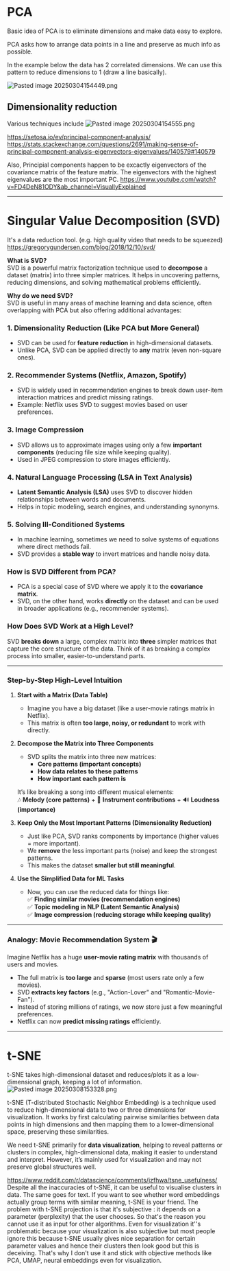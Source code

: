 
# PCA

Basic idea of PCA is to eliminate dimensions and make data easy to explore. 

PCA asks how to arrange data points in a line and preserve as much info as possible.

In the example below the data has 2 correlated dimensions. We can use this pattern to reduce dimensions to 1 (draw a line basically).

![Pasted image 20250304154449.png](../../../attachments/Pasted%20image%2020250304154449.png)


## Dimensionality reduction

Various techniques include 
![Pasted image 20250304154555.png](../../../attachments/Pasted%20image%2020250304154555.png)


https://setosa.io/ev/principal-component-analysis/
https://stats.stackexchange.com/questions/2691/making-sense-of-principal-component-analysis-eigenvectors-eigenvalues/140579#140579

Also, Principial components happen to be excactly eigenvectors of the covariance matrix of the feature matrix. The eigenvectors with the highest eigenvalues are the most important PC.
https://www.youtube.com/watch?v=FD4DeN81ODY&ab_channel=VisuallyExplained

---



# Singular Value Decomposition (SVD)
It's a data reduction tool. (e.g. high quality video that needs to be squeezed)
https://gregorygundersen.com/blog/2018/12/10/svd/

**What is SVD?**  
SVD is a powerful matrix factorization technique used to **decompose** a dataset (matrix) into three simpler matrices. It helps in uncovering patterns, reducing dimensions, and solving mathematical problems efficiently.

**Why do we need SVD?**  
SVD is useful in many areas of machine learning and data science, often overlapping with PCA but also offering additional advantages:

### **1. Dimensionality Reduction (Like PCA but More General)**

- SVD can be used for **feature reduction** in high-dimensional datasets.
- Unlike PCA, SVD can be applied directly to **any** matrix (even non-square ones).

### **2. Recommender Systems (Netflix, Amazon, Spotify)**

- SVD is widely used in recommendation engines to break down user-item interaction matrices and predict missing ratings.
- Example: Netflix uses SVD to suggest movies based on user preferences.

### **3. Image Compression**

- SVD allows us to approximate images using only a few **important components** (reducing file size while keeping quality).
- Used in JPEG compression to store images efficiently.

### **4. Natural Language Processing (LSA in Text Analysis)**

- **Latent Semantic Analysis (LSA)** uses SVD to discover hidden relationships between words and documents.
- Helps in topic modeling, search engines, and understanding synonyms.

### **5. Solving Ill-Conditioned Systems**

- In machine learning, sometimes we need to solve systems of equations where direct methods fail.
- SVD provides a **stable way** to invert matrices and handle noisy data.

### **How is SVD Different from PCA?**

- PCA is a special case of SVD where we apply it to the **covariance matrix**.
- SVD, on the other hand, works **directly** on the dataset and can be used in broader applications (e.g., recommender systems).

### **How Does SVD Work at a High Level?**

SVD **breaks down** a large, complex matrix into **three** simpler matrices that capture the core structure of the data. Think of it as breaking a complex process into smaller, easier-to-understand parts.

---

### **Step-by-Step High-Level Intuition**

1. **Start with a Matrix (Data Table)**
    
    - Imagine you have a big dataset (like a user-movie ratings matrix in Netflix).
    - This matrix is often **too large, noisy, or redundant** to work with directly.
2. **Decompose the Matrix into Three Components**
    
    - SVD splits the matrix into three new matrices:
        - **Core patterns (important concepts)**
        - **How data relates to these patterns**
        - **How important each pattern is**
    
    It’s like breaking a song into different musical elements:  
    🎶 **Melody (core patterns)** + 🎸 **Instrument contributions** + 🔊 **Loudness (importance)**
    
3. **Keep Only the Most Important Patterns (Dimensionality Reduction)**
    
    - Just like PCA, SVD ranks components by importance (higher values = more important).
    - We **remove** the less important parts (noise) and keep the strongest patterns.
    - This makes the dataset **smaller but still meaningful**.
4. **Use the Simplified Data for ML Tasks**
    
    - Now, you can use the reduced data for things like:  
        ✅ **Finding similar movies (recommendation engines)**  
        ✅ **Topic modeling in NLP (Latent Semantic Analysis)**  
        ✅ **Image compression (reducing storage while keeping quality)**

---

### **Analogy: Movie Recommendation System 🎬**

Imagine Netflix has a huge **user-movie rating matrix** with thousands of users and movies.

- The full matrix is **too large** and **sparse** (most users rate only a few movies).
- SVD **extracts key factors** (e.g., "Action-Lover" and "Romantic-Movie-Fan").
- Instead of storing millions of ratings, we now store just a few meaningful preferences.
- Netflix can now **predict missing ratings** efficiently.

---


# t-SNE
t-SNE takes high-dimensional dataset and reduces/plots it as a low-dimensional graph, keeping a lot of information.
![Pasted image 20250308153328.png](../../../attachments/Pasted%20image%2020250308153328.png)

t-SNE (T-distributed Stochastic Neighbor Embedding) is a technique used to reduce high-dimensional data to two or three dimensions for visualization. It works by first calculating pairwise similarities between data points in high dimensions and then mapping them to a lower-dimensional space, preserving these similarities. 

We need t-SNE primarily for **data visualization**, helping to reveal patterns or clusters in complex, high-dimensional data, making it easier to understand and interpret. However, it’s mainly used for visualization and may not preserve global structures well.

https://www.reddit.com/r/datascience/comments/jzfhwa/tsne_usefulness/
Despite all the inaccuracies of t-SNE, it can be useful to visualise clusters in data. The same goes for text. If you want to see whether word embeddings actually group terms with similar meaning, t-SNE is your friend.
The problem with t-SNE projection is that it's subjective : it depends on a parameter (perplexity) that the user chooses. So that's the reason you cannot use it as input for other algorithms. Even for visualization it''s problematic because your visualization is also subjective but most people ignore this because t-SNE usually gives nice separation for certain parameter values and hence their clusters then look good but this is deceiving. That's why I don't use it and stick with objective methods like PCA, UMAP, neural embeddings even for visualization.
